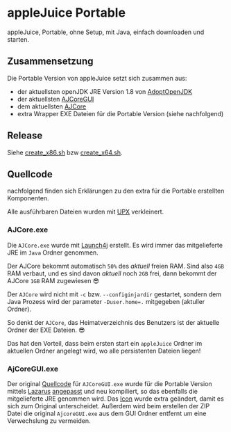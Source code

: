 # appleJuice Portable

appleJuice, Portable, ohne Setup, mit Java, einfach downloaden und starten.

## Zusammensetzung 

Die Portable Version von appleJuice setzt sich zusammen aus:
- der aktuellsten openJDK JRE Version 1.8 von [AdoptOpenJDK](https://github.com/AdoptOpenJDK/openjdk8-binaries) 
- der aktuellsten [AJCoreGUI](https://github.com/applejuicenet/gui-java/releases)
- dem aktuellsten [AJCore](https://github.com/applejuicenet/core/releases)
- extra Wrapper EXE Dateien für die Portable Version (siehe nachfolgend)

## Release
Siehe [create_x86.sh](create_x86.sh) bzw [create_x64.sh](create_x64.sh).

## Quellcode

nachfolgend finden sich Erklärungen zu den extra für die Portable erstellten Komponenten.

Alle ausführbaren Dateien wurden mit [UPX](https://upx.github.io/) verkleinert.
 
### AJCore.exe

Die `AJCore.exe` wurde mit [Launch4j](http://launch4j.sourceforge.net) erstellt.
Es wird immer das mitgelieferte JRE im `Java` Ordner genommen.

Der AJCore bekommt automatisch `50%` des _aktuell_ freien RAM.
Sind also `4GB` RAM verbaut, und es sind davon _aktuell_ noch `2GB` frei, dann bekommt der AJCore `1GB` RAM zugewiesen :sunglasses: 

Der `AJCore` wird nicht mit `-c` bzw. `--configinjardir` gestartet, sondern dem Java Prozess wird der parameter `-Duser.home=.` mitgegeben (aktuller Ordner).

So denkt der `AJCore`, das Heimatverzeichnis des Benutzers ist der aktuelle Ordner der EXE Dateien. :sunglasses: 

Das hat den Vorteil, dass beim ersten start ein `appleJuice` Ordner im aktuellen Ordner angelegt wird, wo alle persistenten Dateien liegen!

### AjCoreGUI.exe

Der original [Quellcode](https://github.com/applejuicenet/gui-java/tree/master/AJClientGUI/starterexe) für `AJCoreGUI.exe` wurde für die Portable Version mittels [Lazarus](https://www.lazarus-ide.org) [angepasst](AJCoreGUI.lpr) und neu kompiliert,
so das ebenfalls die mitgelieferte JRE genommen wird.
Das [Icon](ajgui.ico) wurde extra geändert, damit es sich zum Original unterscheidet.
Außerdem wird beim erstellen der ZIP Datei die original `AjcoreGUI.exe` aus dem GUI Ordner entfernt um eine Verwechslung zu vermeiden.
